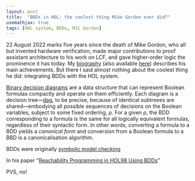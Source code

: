 ```yaml
---
layout: post
title:  "BDDs in HOL: the coolest thing Mike Gordon ever did?"
usemathjax: true 
tags: [HOL system, BDDs, MJC Gordon]
---
```


22 August 2022 marks five years since the death of Mike Gordon, who all but invented hardware verification, made major contributions to proof assistant architecture to his work on LCF, and gave higher-order logic the prominence it has today.
My [biography](http://doi.org/10.1098/rsbm.2018.0019) (also available [here](https://arxiv.org/abs/1806.04002)) describes his main achievements.
But there I said almost nothing about the coolest thing he did: integrating BDDs with the HOL system.

[Binary decision diagrams](https://en.wikipedia.org/wiki/Binary_decision_diagram) are a data structure that can represent Boolean formulas compactly and operate on them efficiently.
Each diagram is a decision tree—[dag](https://en.wikipedia.org/wiki/Directed_acyclic_graph), to be precise, because of identical subtreees are shared—embodying
all possible sequences of decisions on the Boolean variables, 
subject to some fixed ordering, ρ.
For a given ρ, the BDD corresponding to a formula is the same for all logically equivalent formulas, regardless of their syntactic form.
In other words, converting a formula to a BDD yields a *canonical form* and conversion from a Boolean formula to a BBD is a canonicalisation algorithm.

BDDs were originally
[symbolic model checking](https://doi.org/10.1109/LICS.1990.113767)

In his paper "[Reachability Programming in HOL98 Using BDDs](https://rdcu.be/cROox)"

PVS, no!
